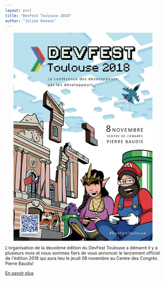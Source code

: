 ```yaml
---
layout: post
title: "DevFest Toulouse 2018"
author: "Julien Renaux"
---
```


<img src="/img/posts/devfest_2018.jpg" alt="DevFest 2018 affiche" style="max-width: 450px;display:block;   margin-left:auto;   margin-right:auto;"/>

L'organisation de la deuxième édition du DevFest Toulouse a démarré il y a plusieurs mois et nous sommes fiers de vous annoncer le lancement officiel de l'édition 2018 qui aura lieu le jeudi 08 novembre au Centre des Congrès Pierre Baudis!

<a class="btn btn-default btn-big btn-call-to-action" href="https://2018.devfesttoulouse.fr/blog/posts/lancement-devfest-toulouse-2018/" target="_blank">
    En savoir plus
</a>